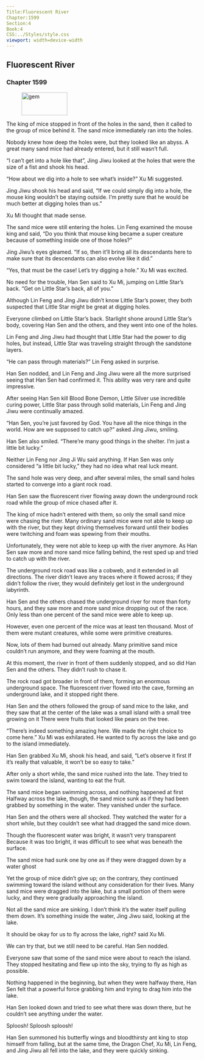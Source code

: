 ```yaml
---
Title:Fluorescent River 
Chapter:1599 
Section:4 
Book:4 
CSS:../Styles/style.css 
viewport: width=device-width
---
```

  
## Fluorescent River
### Chapter 1599
  
<figure>
	<img src="../Images/gem.gif" alt="gem" id="gem" width="120" height="60" />
</figure>
  

  
The king of mice stopped in front of the holes in the sand, then it called to the group of mice behind it. The sand mice immediately ran into the holes.

Nobody knew how deep the holes were, but they looked like an abyss. A great many sand mice had already entered, but it still wasn’t full.

“I can’t get into a hole like that”, Jing Jiwu looked at the holes that were the size of a fist and shook his head.

“How about we dig into a hole to see what’s inside?” Xu Mi suggested.

Jing Jiwu shook his head and said, “If we could simply dig into a hole, the mouse king wouldn’t be staying outside. I’m pretty sure that he would be much better at digging holes than us.”

Xu Mi thought that made sense.

The sand mice were still entering the holes. Lin Feng examined the mouse king and said, “Do you think that mouse king became a super creature because of something inside one of those holes?”

Jing Jiwu’s eyes gleamed. “If so, then it’ll bring all its descendants here to make sure that its descendants can also evolve like it did.”

“Yes, that must be the case! Let’s try digging a hole.” Xu Mi was excited.

No need for the trouble, Han Sen said to Xu Mi, jumping on Little Star’s back. “Get on Little Star’s back, all of you.”

Although Lin Feng and Jing Jiwu didn’t know Little Star’s power, they both suspected that Little Star might be great at digging holes.

Everyone climbed on Little Star’s back. Starlight shone around Little Star’s body, covering Han Sen and the others, and they went into one of the holes.

Lin Feng and Jing Jiwu had thought that Little Star had the power to dig holes, but instead, Little Star was traveling straight through the sandstone layers.

“He can pass through materials?” Lin Feng asked in surprise.

Han Sen nodded, and Lin Feng and Jing Jiwu were all the more surprised seeing that Han Sen had confirmed it. This ability was very rare and quite impressive.

After seeing Han Sen kill Blood Bone Demon, Little Silver use incredible curing power, Little Star pass through solid materials, Lin Feng and Jing Jiwu were continually amazed.

“Han Sen, you’re just favored by God. You have all the nice things in the world. How are we supposed to catch up?” asked Jing Jiwu, smiling.

Han Sen also smiled. “There’re many good things in the shelter. I’m just a little bit lucky.”

Neither Lin Feng nor Jing Ji Wu said anything. If Han Sen was only considered “a little bit lucky,” they had no idea what real luck meant.

The sand hole was very deep, and after several miles, the small sand holes started to converge into a giant rock road.

Han Sen saw the fluorescent river flowing away down the underground rock road while the group of mice chased after it.

The king of mice hadn’t entered with them, so only the small sand mice were chasing the river. Many ordinary sand mice were not able to keep up with the river, but they kept driving themselves forward until their bodies were twitching and foam was spewing from their mouths.

Unfortunately, they were not able to keep up with the river anymore. As Han Sen saw more and more sand mice falling behind, the rest sped up and tried to catch up with the river.

The underground rock road was like a cobweb, and it extended in all directions. The river didn’t leave any traces where it flowed across; if they didn’t follow the river, they would definitely get lost in the underground labyrinth.

Han Sen and the others chased the underground river for more than forty hours, and they saw more and more sand mice dropping out of the race. Only less than one percent of the sand mice were able to keep up.

However, even one percent of the mice was at least ten thousand. Most of them were mutant creatures, while some were primitive creatures.

Now, lots of them had burned out already. Many primitive sand mice couldn’t run anymore, and they were foaming at the mouth.

At this moment, the river in front of them suddenly stopped, and so did Han Sen and the others. They didn’t rush to chase it.

The rock road got broader in front of them, forming an enormous underground space. The fluorescent river flowed into the cave, forming an underground lake, and it stopped right there.

Han Sen and the others followed the group of sand mice to the lake, and they saw that at the center of the lake was a small island with a small tree growing on it There were fruits that looked like pears on the tree.

“There’s indeed something amazing here. We made the right choice to come here.” Xu Mi was exhilarated. He wanted to fly across the lake and go to the island immediately.

Han Sen grabbed Xu Mi, shook his head, and said, “Let’s observe it first If it’s really that valuable, it won’t be so easy to take.”

After only a short while, the sand mice rushed into the late. They tried to swim toward the island, wanting to eat the fruit.

The sand mice began swimming across, and nothing happened at first Halfway across the lake, though, the sand mice sunk as if they had been grabbed by something in the water. They vanished under the surface.

Han Sen and the others were all shocked. They watched the water for a short while, but they couldn’t see what had dragged the sand mice down.

Though the fluorescent water was bright, it wasn’t very transparent Because it was too bright, it was difficult to see what was beneath the surface.

The sand mice had sunk one by one as if they were dragged down by a water ghost

Yet the group of mice didn’t give up; on the contrary, they continued swimming toward the island without any consideration for their lives. Many sand mice were dragged into the lake, but a small portion of them were lucky, and they were gradually approaching the island.

Not all the sand mice are sinking. I don’t think it’s the water itself pulling them down. It’s something inside the water, Jing Jiwu said, looking at the lake.

It should be okay for us to fly across the lake, right? said Xu Mi.

We can try that, but we still need to be careful. Han Sen nodded.

Everyone saw that some of the sand mice were about to reach the island. They stopped hesitating and flew up into the sky, trying to fly as high as possible.

Nothing happened in the beginning, but when they were halfway there, Han Sen felt that a powerful force grabbing him and trying to drag him into the lake.

Han Sen looked down and tried to see what there was down there, but he couldn’t see anything under the water.

Sploosh! Sploosh sploosh!

Han Sen summoned his butterfly wings and bloodthirsty ant king to stop himself from falling, but at the same time, the Dragon Chef, Xu Mi, Lin Feng, and Jing Jiwu all fell into the lake, and they were quickly sinking.